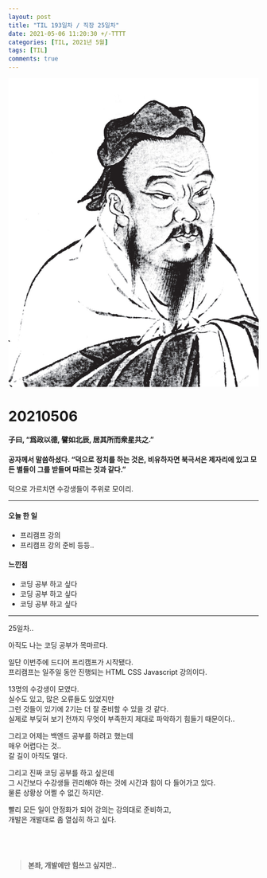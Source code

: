 ```yaml
---
layout: post
title: "TIL 193일차 / 직장 25일차"
date: 2021-05-06 11:20:30 +/-TTTT
categories: [TIL, 2021년 5월]
tags: [TIL]
comments: true
---
```


![image](/assets/img/sample/avatar.jpg)

# **20210506**

#### **子曰, “爲政以德, 譬如北辰, 居其所而衆星共之.”**

#### **공자께서 말씀하셨다. “덕으로 정치를 하는 것은, 비유하자면 북극서은 제자리에 있고 모든 별들이 그를 받들며 따르는 것과 같다.”**

덕으로 가르치면 수강생들이 주위로 모이리.

---

#### **오늘 한 일**

- 프리캠프 강의
- 프리캠프 강의 준비 등등..

#### **느낀점**

- 코딩 공부 하고 싶다
- 코딩 공부 하고 싶다
- 코딩 공부 하고 싶다

---

25일차..

아직도 나는 코딩 공부가 목마르다.

일단 이번주에 드디어 프리캠프가 시작됐다.  
프리캠프는 일주일 동안 진행되는 HTML CSS Javascript 강의이다.

13명의 수강생이 모였다.  
실수도 있고, 많은 오류들도 있었지만  
그런 것들이 있기에 2기는 더 잘 준비할 수 있을 것 같다.  
실제로 부딪혀 보기 전까지 무엇이 부족한지 제대로 파악하기 힘들기 때문이다..

그리고 어제는 백엔드 공부를 하려고 했는데  
매우 어렵다는 것..  
갈 길이 아직도 멀다.

그리고 진짜 코딩 공부를 하고 싶은데  
그 시간보다 수강생들 괸리해야 하는 것에 시간과 힘이 다 들어가고 있다.  
물론 상황상 어쩔 수 없긴 하지만.

빨리 모든 일이 안정화가 되어 강의는 강의대로 준비하고,  
개발은 개발대로 좀 열심히 하고 싶다.

## <br>

> **본좌, 개발에만 힘쓰고 싶지만..**

